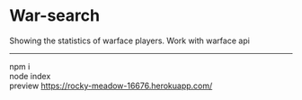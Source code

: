 # War-search

Showing the statistics of warface players. Work with warface api <hr>

npm i <br>
node index <br>
preview https://rocky-meadow-16676.herokuapp.com/
